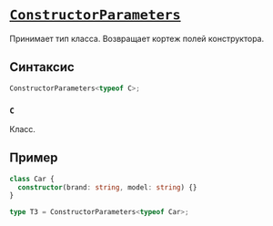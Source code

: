 # [`ConstructorParameters`](../index.md)

Принимает тип класса. Возвращает кортеж полей конструктора.

## Синтаксис

```ts
ConstructorParameters<typeof С>;
```

### `С`

Класс.

## Пример

```ts
class Car {
  constructor(brand: string, model: string) {}
}

type T3 = ConstructorParameters<typeof Car>;
```
